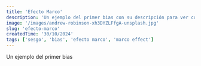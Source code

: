 ```yaml
---
title: 'Efecto Marco'
description: 'Un ejemplo del primer bias con su descripción para ver cómo queda'
image: '/images/andrew-robinson-xh3DYZLFfgA-unsplash.jpg'
slug: 'efecto-marco'
createdTime: '30/10/2024'
tags: ['sesgo', 'bias', 'efecto marco', 'marco effect']
---
```


Un ejemplo del primer bias
